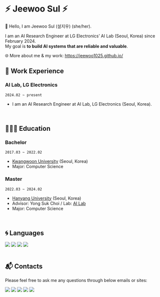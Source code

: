 # ⚡ Jeewoo Sul ⚡

👋 Hello, I am Jeewoo Sul (설지우) (she/her).

I am an AI Research Engineer at LG Electronics’ AI Lab (Seoul, Korea) since February 2024. <br>
My goal is **to build AI systems that are reliable and valuable**.

🌐 More about me & my work: https://jeewoo1025.github.io/
<br>

## 💼 Work Experience
### AI Lab, LG Electronics
`2024.02 ~ present`
* I am an AI Research Engineer at AI Lab, LG Electronics (Seoul, Korea).
<br>

## 👩🏻‍🎓 Education
### Bachelor 
`2017.03 ~ 2022.02`
* [Kwangwoon University](https://www.kw.ac.kr/ko/index.jsp) (Seoul, Korea)
* Major: Computer Science

### Master
`2022.03 ~ 2024.02`
* [Hanyang University](http://www.grad.hanyang.ac.kr/) (Seoul, Korea)
* Advisor: Yong Suk Choi / Lab: [AI Lab](http://ai.hanyang.ac.kr/main)
* Major: Computer Science
<br>

## 🌀 Languages
<img src="https://img.shields.io/badge/Python-3776AB?style=for-the-badge&logo=python&logoColor=white" /> <img src="https://img.shields.io/badge/Java-ED8B00?style=for-the-badge&logo=java&logoColor=white" /> <img src="https://img.shields.io/badge/C-00599C?style=for-the-badge&logo=c&logoColor=white" /> <img src="https://img.shields.io/badge/C%23-239120?style=for-the-badge&logo=c-sharp&logoColor=white" />
<br>
<br>

## 📬 Contacts
Please feel free to ask me any questions through below emails or sites: <br>

<a href="mailto:jeewoo1025@gmail.com" target="_blank"><img src="https://img.shields.io/badge/Gmail-D14836?style=for-the-badge&logo=gmail&logoColor=white"/></a>
<a href="https://velog.io/@jeewoo1025" target="_blank"><img src="https://img.shields.io/badge/Velog-20c997?style=flat-square&logo=Vimeo&logoColor=white"/></a>
<a href="https://www.linkedin.com/in/suljeewoo" target="_blank"><img src="https://img.shields.io/badge/LinkedIn-0077B5?style=for-the-badge&logo=linkedin&logoColor=white"/></a>
<a href="https://www.youtube.com/channel/UCmsuDrxiiyJN6i3CPnY1xDg" target="_blank"><img src="https://img.shields.io/badge/YouTube-FF0000?style=for-the-badge&logo=youtube&logoColor=white"/></a>
<a href="https://github.com/jeewoo1025" target="_blank"><img src="https://img.shields.io/badge/GitHub-100000?style=for-the-badge&logo=github&logoColor=white"/></a>
